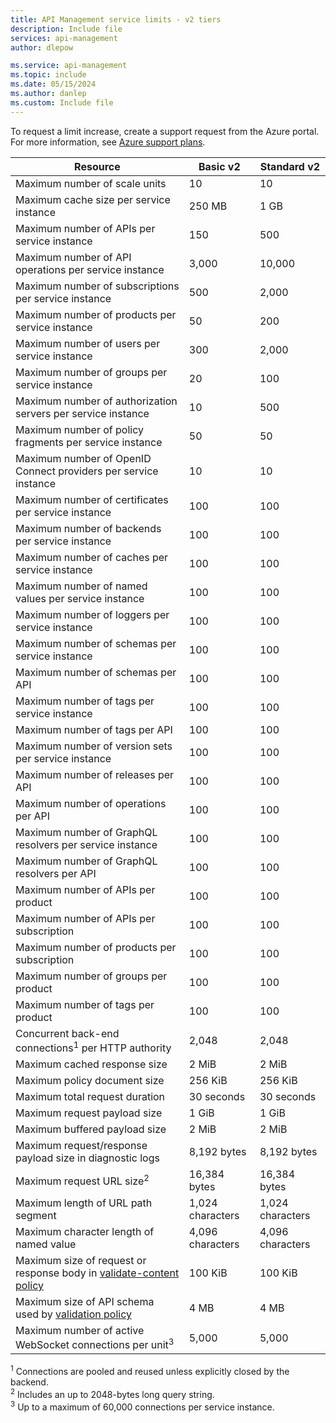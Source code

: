 ```yaml
---
title: API Management service limits - v2 tiers
description: Include file
services: api-management
author: dlepow

ms.service: api-management
ms.topic: include
ms.date: 05/15/2024
ms.author: danlep
ms.custom: Include file
---
```


<!-- Limits - API Management v2 tiers  -->

To request a limit increase, create a support request from the Azure portal. For more information, see [Azure support plans](https://azure.microsoft.com/support/options/).

| Resource | Basic v2 | Standard v2 |
| ---------| ----------- | ----------- |
| Maximum number of scale units | 10 | 10 |
| Maximum cache size per service instance  | 250 MB | 1 GB |
| Maximum number of APIs per service instance | 150 | 500 |
| Maximum number of API operations per service instance | 3,000 | 10,000 |
| Maximum number of subscriptions per service instance | 500 | 2,000 |
| Maximum number of products per service instance | 50 | 200 |
| Maximum number of users per service instance | 300 | 2,000 |
| Maximum number of groups per service instance | 20 | 100 |
| Maximum number of authorization servers per service instance | 10 | 500 |
| Maximum number of policy fragments per service instance | 50 | 50 |
| Maximum number of OpenID Connect providers per service instance | 10 | 10 |
| Maximum number of certificates per service instance | 100 | 100 |
| Maximum number of backends per service instance | 100 | 100 |
| Maximum number of caches per service instance | 100 | 100 |
| Maximum number of named values per service instance | 100 | 100 |
| Maximum number of loggers per service instance | 100 | 100 |
| Maximum number of schemas per service instance | 100 | 100 |
| Maximum number of schemas per API | 100 | 100 |
| Maximum number of tags per service instance | 100 | 100 |
| Maximum number of tags per API | 100 | 100 |
| Maximum number of version sets per service instance | 100 | 100 |
| Maximum number of releases per API | 100 | 100 |
| Maximum number of operations per API | 100 | 100 |
| Maximum number of GraphQL resolvers per service instance | 100 | 100 |
| Maximum number of GraphQL resolvers per API | 100 | 100 |
| Maximum number of APIs per product | 100 | 100 |
| Maximum number of APIs per subscription | 100 | 100 |
| Maximum number of products per subscription | 100 | 100 |
| Maximum number of groups per product | 100 | 100 |
| Maximum number of tags per product | 100 | 100 |
| Concurrent back-end connections<sup>1</sup> per HTTP authority | 2,048 | 2,048 |
| Maximum cached response size | 2 MiB | 2 MiB |
| Maximum policy document size  | 256 KiB | 256 KiB |
| Maximum total request duration | 30 seconds | 30 seconds |
| Maximum request payload size | 1 GiB | 1 GiB |
| Maximum buffered payload size | 2 MiB | 2 MiB |
| Maximum request/response payload size in diagnostic logs | 8,192 bytes | 8,192 bytes | 
| Maximum request URL size<sup>2</sup> | 16,384 bytes | 16,384 bytes |
| Maximum length of URL path segment | 1,024 characters | 1,024 characters  |
| Maximum character length of named value | 4,096 characters | 4,096 characters |
| Maximum size of request or response body in [validate-content policy](/azure/api-management/validate-content-policy) | 100 KiB |  100 KiB |
| Maximum size of API schema used by [validation policy](/azure/api-management/validation-policies) | 4 MB | 4 MB |
| Maximum number of active WebSocket connections per unit<sup>3</sup> | 5,000 | 5,000 |

<sup>1</sup> Connections are pooled and reused unless explicitly closed by the backend.<br/>
<sup>2</sup> Includes an up to 2048-bytes long query string.<br/>
<sup>3</sup> Up to a maximum of 60,000 connections per service instance.



